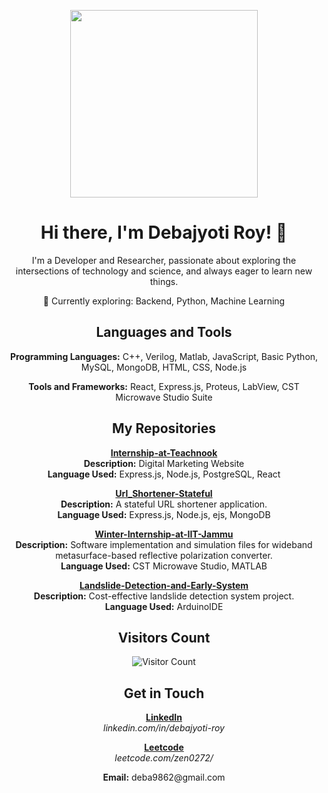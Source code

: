 <!-- Add Header -->
<p align="center">
  <img src="https://dribbble.com/shots/1712148-Coder-gif/attachments/8944905?mode=media"/giphy.gif" width="300">
</p>
<h1 align="center">Hi there, I'm Debajyoti Roy! 👋</h1>

<!-- Add Introduction -->
<p align="center">
  I'm a Developer and Researcher, passionate about exploring the intersections of technology and science, and always eager to learn new things.
</p>

<!-- Add Interests -->
<p align="center">
  🧠 Currently exploring: Backend, Python, Machine Learning
</p>

<!-- Add Languages and Tools -->
<h2 align="center">Languages and Tools</h2>

<!-- Add Programming Languages -->
<p align="center">
  <b>Programming Languages:</b> C++, Verilog, Matlab, JavaScript, Basic Python, MySQL, MongoDB, HTML, CSS, Node.js
</p>

<!-- Add Tools and Frameworks -->
<p align="center">
  <b>Tools and Frameworks:</b> React, Express.js, Proteus, LabView, CST Microwave Studio Suite
</p>

<!-- Add Repositories -->
<h2 align="center">My Repositories</h2>

<!-- Add Internship-at-Teachnook -->
<p align="center">
  <a href="https://github.com/deba0272/Internship-at-Teachnook"><b>Internship-at-Teachnook</b></a><br>
  <b>Description:</b> Digital Marketing Website<br>
  <b>Language Used:</b> Express.js, Node.js, PostgreSQL, React
</p>

<!-- Add Url_Shortener-Stateful -->
<p align="center">
  <a href="https://github.com/deba0272/Url_Shortener-Stateful"><b>Url_Shortener-Stateful</b></a><br>
  <b>Description:</b> A stateful URL shortener application.<br>
  <b>Language Used:</b> Express.js, Node.js, ejs, MongoDB
</p>

<!-- Add Winter-Internship-at-IIT-Jammu -->
<p align="center">
  <a href="https://github.com/deba0272/Winter-Internship-at-IIT-Jammu"><b>Winter-Internship-at-IIT-Jammu</b></a><br>
  <b>Description:</b> Software implementation and simulation files for wideband metasurface-based reflective polarization converter.<br>
  <b>Language Used:</b> CST Microwave Studio, MATLAB
</p>

<!-- Add Landslide-Detection-and-Early-System -->
<p align="center">
  <a href="https://github.com/deba0272/Landslide-Detection-and-Early-System"><b>Landslide-Detection-and-Early-System</b></a><br>
  <b>Description:</b> Cost-effective landslide detection system project.<br>
  <b>Language Used:</b> ArduinoIDE
</p>

<!-- Add Visitors Count -->
<h2 align="center">Visitors Count</h2>
<p align="center">
  <img src="https://profile-counter.glitch.me/deba0272/count.svg" alt="Visitor Count">
</p>

<!-- Add Get in Touch -->
<h2 align="center">Get in Touch</h2>

<!-- Add LinkedIn -->
<p align="center">
  <a href="https://www.linkedin.com/in/debajyoti-roy-a1a7bb230/"><b>LinkedIn</b></a><br>
  <i>linkedin.com/in/debajyoti-roy</i>
</p>

<!-- Add LeetCode -->
<p align="center">
  <a href="https://leetcode.com/zen0272/"><b>Leetcode</b></a><br>
  <i>leetcode.com/zen0272/</i>
</p>

<!-- Add Email -->
<p align="center">
  <b>Email:</b> deba9862@gmail.com
</p>
